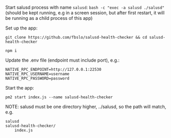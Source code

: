 Start salusd process with name `salusd`: `bash -c "exec -a salusd ./salusd"` (should be kept running, e.g in a screen session, but after first restart, it will be running as a child process of this app)

Set up the app: 

`git clone https://github.com/fbslo/salusd-health-checker && cd salusd-health-checker`

`npm i`

Update the .env file (endpoint must include port), e.g.:

```
NATIVE_RPC_ENDPOINT=http://127.0.0.1:22530
NATIVE_RPC_USERNAME=username
NATIVE_RPC_PASSWORD=password
```

Start the app:

`pm2 start index.js --name salusd-health-checker`

NOTE: salusd must be one directory higher, ../salusd, so the path will match, e.g.

```
salusd
salusd-health-checker/
    index.js
```

